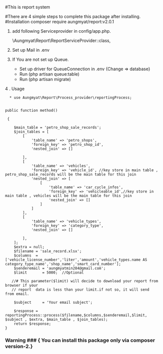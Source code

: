 #This is report system

#There are 4 simple steps to complete this package after installing.
#Installation
composer require aungmyat/report:v2.0.1
1. add following Serviceprovider in config/app.php.

    \Aungmyat\Report\ReportServiceProvider::class,
    

2. Set up Mail in .env

3. If You are not set up Queue.
     * Set up driver for QueueConnection in .env {Change => database}
     * Run (php artisan queue:table)
     * Run (php artisan migrate)

4 . Usage
      
      
      * use Aungmyat\Report\Process_provider\reportingProcess;
      
      
    public function method()

     {
  
        $main_table = 'petro_shop_sale_records';
        $join_tables = [
            [
                'table_name' => 'petro_shops',
                'foreign_key' => 'petro_shop_id',
                'nested_join' => []
                
            ],
            [
                'table_name' => 'vehicles',
                'foreign_key' => 'vehicle_id', //key store in main table , petro_shop_sale_records will be the main table for this join
                'nested_join' => [
                    [
                        'table_name' => 'car_cycle_infos',
                        'foreign_key' => 'vehicleable_id',//key store in main table , vehicles will be the main table for this join
                        'nested_join' => []
                    ]
                ]
            ],
            [
                'table_name' => 'vehicle_types',
                'foreign_key' => 'category_type',
                'nested_join' => []
                
            ],
        ];
        $extra = null;
        $filename = 'sale_record.xlsx';
        $columns  = ['vehicle_license_number','liter','amount','vehicle_types.name AS category_type_name','shop_name','smart_card_number'];
        $senderemail = 'aungmyatmin284@gmail.com';
        $limit       = 5000;  //Optional 
        
       //# This parameter($limit) will decide to download your report from browser if your
       // report  data is less than your limit.if not so, it will send from email. 

        $subject     = 'Your email subject';

        $response = reportingProcess::process($filename,$columns,$senderemail,$limit, $subject , $extra, $main_table , $join_tables);
        return $response;
    }
     

### Warning ### { You can install this package only via composer version-2.}